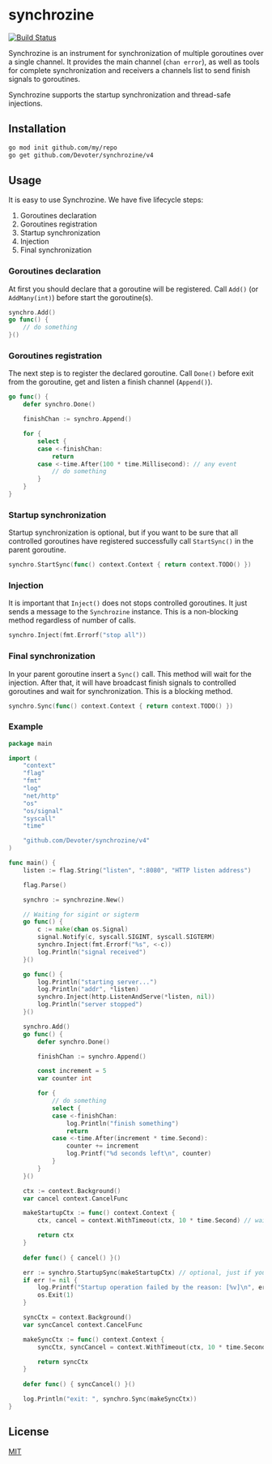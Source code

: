 # synchrozine

[![Build Status](https://travis-ci.com/Devoter/synchrozine.svg?branch=master)](https://travis-ci.com/Devoter/synchrozine)

Synchrozine is an instrument for synchronization of multiple goroutines over a single channel.
It provides the main channel (`chan error`), as well as tools for complete synchronization and receivers a channels list to send finish signals to goroutines.

Synchrozine supports the startup synchronization and thread-safe injections.

## Installation

```sh
go mod init github.com/my/repo
go get github.com/Devoter/synchrozine/v4
```

## Usage

It is easy to use Synchrozine. We have five lifecycle steps:

1. Goroutines declaration
2. Goroutines registration
3. Startup synchronization
4. Injection
5. Final synchronization

### Goroutines declaration

At first you should declare that a goroutine will be registered. Call `Add()` (or `AddMany(int)`) before start the goroutine(s).

```go
synchro.Add()
go func() {
	// do something
}()
```

### Goroutines registration

The next step is to register the declared goroutine. Call `Done()` before exit from the goroutine, get and listen a finish channel (`Append()`).

```go
go func() {
	defer synchro.Done()

	finishChan := synchro.Append()

	for {
		select {
		case <-finishChan:
			return
		case <-time.After(100 * time.Millisecond): // any event
			// do something
		}
	}
}
```

### Startup synchronization

Startup synchronization is optional, but if you want to be sure that all controlled goroutines have registered successfully call `StartSync()` in the parent goroutine.

```go
synchro.StartSync(func() context.Context { return context.TODO() })
```

### Injection

It is important that `Inject()` does not stops controlled goroutines. It just sends a message to the `Synchrozine` instance. This is a non-blocking method regardless of number of calls.

```go
synchro.Inject(fmt.Errorf("stop all"))
```

### Final synchronization

In your parent goroutine insert a `Sync()` call. This method will wait for the injection. After that, it will have broadcast finish signals to controlled goroutines and wait for synchronization. This is a blocking method.

```go
synchro.Sync(func() context.Context { return context.TODO() })
```

### Example

```go
package main

import (
	"context"
	"flag"
	"fmt"
	"log"
	"net/http"
	"os"
	"os/signal"
	"syscall"
	"time"

	"github.com/Devoter/synchrozine/v4"
)

func main() {
	listen := flag.String("listen", ":8080", "HTTP listen address")

	flag.Parse()

	synchro := synchrozine.New()

	// Waiting for sigint or sigterm
	go func() {
		c := make(chan os.Signal)
		signal.Notify(c, syscall.SIGINT, syscall.SIGTERM)
		synchro.Inject(fmt.Errorf("%s", <-c))
		log.Println("signal received")
	}()

	go func() {
		log.Println("starting server...")
		log.Println("addr", *listen)
		synchro.Inject(http.ListenAndServe(*listen, nil))
		log.Println("server stopped")
	}()

	synchro.Add()
	go func() {
		defer synchro.Done()

		finishChan := synchro.Append()

		const increment = 5
		var counter int

		for {
			// do something
			select {
			case <-finishChan:
				log.Println("finish something")
				return
			case <-time.After(increment * time.Second):
				counter += increment
				log.Printf("%d seconds left\n", counter)
			}
		}
	}()

	ctx := context.Background()
	var cancel context.CancelFunc

	makeStartupCtx := func() context.Context {
		ctx, cancel = context.WithTimeout(ctx, 10 * time.Second) // wait 10 seconds for startup

		return ctx
	}
	
	defer func() { cancel() }()

	err := synchro.StartupSync(makeStartupCtx) // optional, just if you want to be sure that all goroutines have started
	if err != nil {
		log.Printf("Startup operation failed by the reason: [%v]\n", err)
		os.Exit(1)
	}

	syncCtx = context.Background()
	var syncCancel context.CancelFunc

	makeSyncCtx := func() context.Context {
		syncCtx, syncCancel = context.WithTimeout(ctx, 10 * time.Second) // wait 10 seconds for sync

		return syncCtx
	}
	
	defer func() { syncCancel() }()

	log.Println("exit: ", synchro.Sync(makeSyncCtx))
}
```

## License

[MIT](LICENSE)
